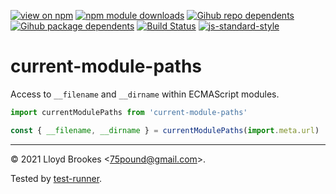 [![view on npm](https://badgen.net/npm/v/current-module-paths)](https://www.npmjs.org/package/current-module-paths)
[![npm module downloads](https://badgen.net/npm/dt/current-module-paths)](https://www.npmjs.org/package/current-module-paths)
[![Gihub repo dependents](https://badgen.net/github/dependents-repo/75lb/current-module-paths)](https://github.com/75lb/current-module-paths/network/dependents?dependent_type=REPOSITORY)
[![Gihub package dependents](https://badgen.net/github/dependents-pkg/75lb/current-module-paths)](https://github.com/75lb/current-module-paths/network/dependents?dependent_type=PACKAGE)
[![Build Status](https://travis-ci.org/75lb/current-module-paths.svg?branch=master)](https://travis-ci.org/75lb/current-module-paths)
[![js-standard-style](https://img.shields.io/badge/code%20style-standard-brightgreen.svg)](https://github.com/feross/standard)

# current-module-paths

Access to `__filename` and `__dirname` within ECMAScript modules.


```js
import currentModulePaths from 'current-module-paths'

const { __filename, __dirname } = currentModulePaths(import.meta.url)
```

* * *

&copy; 2021 Lloyd Brookes \<75pound@gmail.com\>.

Tested by [test-runner](https://github.com/test-runner-js/test-runner).
